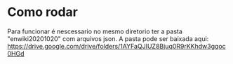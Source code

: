 # Como rodar
Para funcionar é nescessario no mesmo diretorio ter a pasta "enwiki20201020" com arquivos json. A pasta pode ser baixada aqui:
https://drive.google.com/drive/folders/1AYFaQJIUZ8Bjuq0R9rKKhdw3gqoc0HGd
